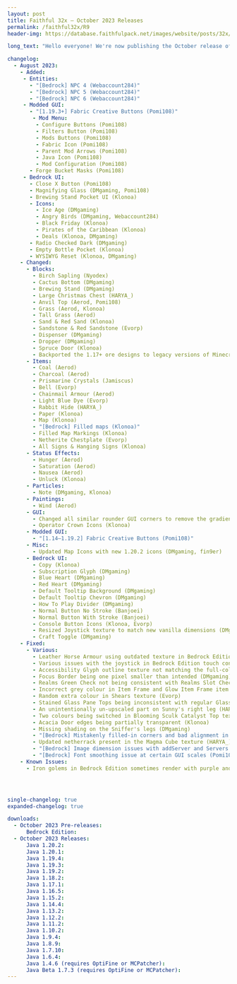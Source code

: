 ```yaml
---
layout: post
title: Faithful 32x – October 2023 Releases
permalink: /faithful32x/R9
header-img: https://database.faithfulpack.net/images/website/posts/32x/R9.jpg

long_text: "Hello everyone! We're now publishing the October release of Faithful 32x. In this update we've focused mainly on improving existing textures, often redoing the ones that were long overdue for a refresh. Alongside that this release also brings a slew of fixes for various issues in both Java and Bedrock Edition. Lastly, Faithful 32x now natively supports textures provided by Fabric API and Fabric Mod Menu! So if you're a player like us who likes to play on vanilla server with client-side mods, you're definitely going to appreciate this update.<br>Have fun and thanks for using Faithful!"

changelog:
  - August 2023:
    - Added:
     - Entities:
       - "[Bedrock] NPC 4 (Webaccount284)"
       - "[Bedrock] NPC 5 (Webaccount284)"
       - "[Bedrock] NPC 6 (Webaccount284)"
     - Modded GUI:
       - "[1.19.3+] Fabric Creative Buttons (Pomi108)"
        - Mod Menu:
         - Configure Buttons (Pomi108)
         - Filters Button (Pomi108)
         - Mods Buttons (Pomi108)
         - Fabric Icon (Pomi108)
         - Parent Mod Arrows (Pomi108)
         - Java Icon (Pomi108)
         - Mod Configuration (Pomi108)
       - Forge Bucket Masks (Pomi108)
     - Bedrock UI:
       - Close X Button (Pomi108)
       - Magnifying Glass (DMgaming, Pomi108)
       - Brewing Stand Pocket UI (Klonoa)
       - Icons:
         - Ice Age (DMgaming)
         - Angry Birds (DMgaming, Webaccount284)
         - Black Friday (Klonoa)
         - Pirates of the Caribbean (Klonoa)
         - Deals (Klonoa, DMgaming)
       - Radio Checked Dark (DMgaming)
       - Empty Bottle Pocket (Klonoa)
       - WYSIWYG Reset (Klonoa, DMgaming)
    - Changed:
      - Blocks:
        - Birch Sapling (Nyodex)
        - Cactus Bottom (DMgaming)
        - Brewing Stand (DMgaming)
        - Large Christmas Chest (HARYA_)
        - Anvil Top (Aerod, Pomi108)
        - Grass (Aerod, Klonoa)
        - Tall Grass (Aerod)
        - Sand & Red Sand (Klonoa)
        - Sandstone & Red Sandstone (Evorp)
        - Dispenser (DMgaming)
        - Dropper (DMgaming)
        - Spruce Door (Klonoa)
        - Backported the 1.17+ ore designs to legacy versions of Minecraft
      - Items:
        - Coal (Aerod)
        - Charcoal (Aerod)
        - Prismarine Crystals (Jamiscus)
        - Bell (Evorp)
        - Chainmail Armour (Aerod)
        - Light Blue Dye (Evorp)
        - Rabbit Hide (HARYA_)
        - Paper (Klonoa)
        - Map (Klonoa)
        - "[Bedrock] Filled maps (Klonoa)"
        - Filled Map Markings (Klonoa)
        - Netherite Chestplate (Evorp)
        - All Signs & Hanging Signs (Klonoa)
      - Status Effects:
        - Hunger (Aerod)
        - Saturation (Aerod)
        - Nausea (Aerod)
        - Unluck (Klonoa)
      - Particles:
        - Note (DMgaming, Klonoa)
      - Paintings:
        - Wind (Aerod)
      - GUI:
        - Changed all similar rounder GUI corners to remove the gradient (Nyodex)
        - Operator Crown Icons (Klonoa)
      - Modded GUI:
        - "[1.14–1.19.2] Fabric Creative Buttons (Pomi108)"
      - Misc:
        - Updated Map Icons with new 1.20.2 icons (DMgaming, fin9er)
      - Bedrock UI:
        - Copy (Klonoa)
        - Subscription Glyph (DMgaming)
        - Blue Heart (DMgaming)
        - Red Heart (DMgaming)
        - Default Tooltip Background (DMgaming)
        - Default Tooltip Chevron (DMgaming)
        - How To Play Divider (DMgaming)
        - Normal Button No Stroke (Banjoei)
        - Normal Button With Stroke (Banjoei)
        - Console Button Icons (Klonoa, Evorp)
        - Resized Joystick texture to match new vanilla dimensions (DMgaming)
        - Craft Toggle (DMgaming)
    - Fixed:
      - Various:
        - Leather Horse Armour using outdated texture in Bedrock Edition (Pomi108)
        - Various issues with the joystick in Bedrock Edition touch control preview thumbnails (DMgaming)
        - Accessibility Glyph outline texture not matching the full-colour one (DMgaming)
        - Focus Border being one pixel smaller than intended (DMgaming)
        - Realms Green Check not being consistent with Realms Slot Check (DMgaming)
        - Incorrect grey colour in Item Frame and Glow Item Frame item textures (Evorp)
        - Random extra colour in Shears texture (Evorp)
        - Stained Glass Pane Tops being inconsistent with regular Glass Pane Top (Klonoa)
        - An unintentionally un-upscaled part on Sunny's right leg (HARYA_)
        - Two colours being switched in Blooming Sculk Catalyst Top texture (DMgaming)
        - Acacia Door edges being partially transparent (Klonoa)
        - Missing shading on the Sniffer's legs (DMgaming)
        - "[Bedrock] Mistakenly filled-in corners and bad alignment in header_bar_2 UI texture (Klonoa)"
        - Updated netherrack present in the Magma Cube texture (HARYA_)
        - "[Bedrock] Image dimension issues with addServer and Servers UI textures (Evorp)"
        - "[Bedrock] Font smoothing issue at certain GUI scales (Pomi108)"
    - Known Issues:
      - Iron golems in Bedrock Edition sometimes render with purple and black missing textures. There is currently no known desirable fix for this. If this issue happens to you, rename the file extension from .mcpack to .zip, unzip the pack and use it as a folder.




single-changelog: true
expanded-changelog: true

downloads:
  - October 2023 Pre-releases:
      Bedrock Edition: 
  - October 2023 Releases: 
      Java 1.20.2: 
      Java 1.20.1: 
      Java 1.19.4: 
      Java 1.19.3: 
      Java 1.19.2: 
      Java 1.18.2: 
      Java 1.17.1: 
      Java 1.16.5: 
      Java 1.15.2: 
      Java 1.14.4: 
      Java 1.13.2: 
      Java 1.12.2: 
      Java 1.11.2: 
      Java 1.10.2: 
      Java 1.9.4: 
      Java 1.8.9: 
      Java 1.7.10: 
      Java 1.6.4: 
      Java 1.4.6 (requires OptiFine or MCPatcher): 
      Java Beta 1.7.3 (requires OptiFine or MCPatcher): 
---
```

